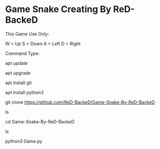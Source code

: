 # Game Snake Creating By ReD-BackeD

This Game Use Only:

W = Up
S = Down
A = Left
D = Right

Command Type:

apt update

apt upgrade

apt install git

apt install python3

git clone https://github.com/ReD-BackeD/Game-Snake-By-ReD-BackeD

ls

cd Game-Snake-By-ReD-BackeD

ls

python3 Game.py
